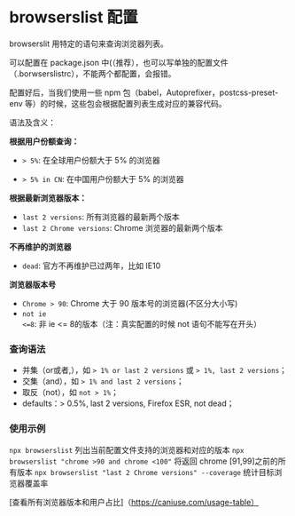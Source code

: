 # browserslist 配置

browserslit 用特定的语句来查询浏览器列表。

可以配置在 package.json 中(（推荐），也可以写单独的配置文件（.borwserslistrc），不能两个都配置，会报错。

配置好后，当我们使用一些 npm 包（babel，Autoprefixer，postcss-preset-env 等）的时候，这些包会根据配置列表生成对应的兼容代码。

语法及含义：

**根据用户份额查询：**

- `> 5%`: 在全球用户份额大于 5% 的浏览器

- `> 5% in CN`: 在中国用户份额大于 5% 的浏览器

**根据最新浏览器版本：**
- `last 2 versions`: 所有浏览器的最新两个版本
- `last 2 Chrome versions`: Chrome 浏览器的最新两个版本

**不再维护的浏览器**
- `dead`: 官方不再维护已过两年，比如 IE10

**浏览器版本号**
- `Chrome > 90`: Chrome 大于 90 版本号的浏览器(不区分大小写)
- `not ie <=8`: 非 ie <= 8的版本（注：真实配置的时候 not 语句不能写在开头）


### 查询语法
- 并集（or或者,），如 `> 1% or last 2 versions` 或 `> 1%, last 2 versions`；
- 交集（and），如 `> 1% and last 2 versions`；
- 取反（not），如 `not > 1%`；
- defaults：> 0.5%, last 2 versions, Firefox ESR, not dead；

### 使用示例
`npx browserslist` 列出当前配置文件支持的浏览器和对应的版本
`npx browserslist "chrome >90 and chrome <100"`  将返回 chrome [91,99]之前的所有版本
`npx browserslist "last 2 Chrome versions" --coverage` 统计目标浏览器覆盖率


[查看所有浏览器版本和用户占比]（https://caniuse.com/usage-table）





